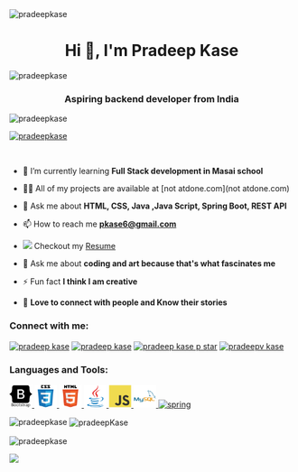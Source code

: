 <!-- # PradeepKase.gihub.io -->
<img src="https://camo.githubusercontent.com/48ec00ed4c84e771db4a1db90b56352923a8d644452a32b434d68e97006c9337/68747470733a2f2f63686b736b696c6c732e636f6d2f77702d636f6e74656e742f75706c6f6164732f323032302f30342f504e432d416e696d617465642d42616e6e6572732e676966" alt="pradeepkase" />
<h1 align="center">Hi 👋, I'm Pradeep Kase</h1>
<img src="https://user-images.githubusercontent.com/56535991/121919004-354b3400-cd54-11eb-968b-5c5c3af89598.gif" alt="pradeepkase" />

<h3 align="center">Aspiring backend developer from India</h3>

<p align="left"> <img src="https://komarev.com/ghpvc/?username=pradeepkase&label=Profile%20views&color=0e75b6&style=flat" alt="pradeepkase" /> </p>

<p align="left"> <a href="https://github.com/ryo-ma/github-profile-trophy"><img src="https://github-profile-trophy.vercel.app/?username=pradeepkase" alt="pradeepkase" /></a> </p>

<p align="left"> <a href="https://twitter.com/" target="blank"><img src="https://img.shields.io/twitter/follow/?logo=twitter&style=for-the-badge" alt="" /></a> </p>

- 🌱 I’m currently learning **Full Stack development in Masai school**

- 👨‍💻 All of my projects are available at [not atdone.com](not atdone.com)

- 💬 Ask me about **HTML, CSS, Java ,Java Script, Spring Boot, REST API**

- 📫 How to reach me **pkase6@gmail.com**
<ul dir="auto">
<li>
<p dir="auto"><a target="_blank" rel="noopener noreferrer nofollow" href="https://user-images.githubusercontent.com/66555692/190847273-1a125e30-6bb9-4221-916f-47ef6d774f58.png"><img width="20" src="https://user-images.githubusercontent.com/66555692/190847273-1a125e30-6bb9-4221-916f-47ef6d774f58.png" style="max-width: 100%;"></a> Checkout my <a href="https://drive.google.com/file/d/172tUKIfLrmexzYQvSKRx8UoxX0bKhDB4/view?usp=sharing">Resume</a> &nbsp;</p>
</li>
<li>
<p dir="auto"><g-emoji class="g-emoji" alias="speech_balloon" fallback-src="https://github.githubassets.com/images/icons/emoji/unicode/1f4ac.png">💬</g-emoji> Ask me about <strong>coding and art because that's what fascinates me</strong></p>
</li>
<li>
<p dir="auto"><g-emoji class="g-emoji" alias="zap" fallback-src="https://github.githubassets.com/images/icons/emoji/unicode/26a1.png">⚡</g-emoji> Fun fact <strong>I think I am creative</strong></p>
</li>
<li>
<p dir="auto"><g-emoji class="g-emoji" alias="dancers" fallback-src="https://github.githubassets.com/images/icons/emoji/unicode/1f46f.png">👯</g-emoji> <strong>Love to connect with people and Know their stories</strong></p>
</li>
</ul>


<h3 align="left">Connect with me:</h3>
<p align="left">
<a href="https://linkedin.com/in/pradeep-kase-20511317b/?originalSubdomain=in" target="blank"><img align="center" src="https://raw.githubusercontent.com/rahuldkjain/github-profile-readme-generator/master/src/images/icons/Social/linked-in-alt.svg" alt="pradeep kase" height="30" width="40" /></a>
<a href="https://fb.com/pradeep.kase.9/" target="blank"><img align="center" src="https://raw.githubusercontent.com/rahuldkjain/github-profile-readme-generator/master/src/images/icons/Social/facebook.svg" alt="pradeep kase" height="30" width="40" /></a>
<a href="https://instagram.com/pradeep_kase_p_star/?hl=en" target="blank"><img align="center" src="https://raw.githubusercontent.com/rahuldkjain/github-profile-readme-generator/master/src/images/icons/Social/instagram.svg" alt="pradeep kase p star" height="30" width="40" /></a>
<a href="https://www.hackerrank.com/pkase6?hr_r=1" target="_blank"><img align="center" src="https://raw.githubusercontent.com/rahuldkjain/github-profile-readme-generator/master/src/images/icons/Social/hackerrank.svg" alt="pradeepv kase" height="30" width="40" /></a>
</p>









<h3 align="left">Languages and Tools:</h3>
<p align="left"> <a href="https://getbootstrap.com" target="_blank" rel="noreferrer"> <img src="https://raw.githubusercontent.com/devicons/devicon/master/icons/bootstrap/bootstrap-plain-wordmark.svg" alt="bootstrap" width="40" height="40"/> </a> <a href="https://www.w3schools.com/css/" target="_blank" rel="noreferrer"> <img src="https://raw.githubusercontent.com/devicons/devicon/master/icons/css3/css3-original-wordmark.svg" alt="css3" width="40" height="40"/> </a> <a href="https://www.w3.org/html/" target="_blank" rel="noreferrer"> <img src="https://raw.githubusercontent.com/devicons/devicon/master/icons/html5/html5-original-wordmark.svg" alt="html5" width="40" height="40"/> </a> <a href="https://www.java.com" target="_blank" rel="noreferrer"> <img src="https://raw.githubusercontent.com/devicons/devicon/master/icons/java/java-original.svg" alt="java" width="40" height="40"/> </a> <a href="https://developer.mozilla.org/en-US/docs/Web/JavaScript" target="_blank" rel="noreferrer"> <img src="https://raw.githubusercontent.com/devicons/devicon/master/icons/javascript/javascript-original.svg" alt="javascript" width="40" height="40"/> </a> <a href="https://www.mysql.com/" target="_blank" rel="noreferrer"> <img src="https://raw.githubusercontent.com/devicons/devicon/master/icons/mysql/mysql-original-wordmark.svg" alt="mysql" width="40" height="40"/> </a> <a href="https://spring.io/" target="_blank" rel="noreferrer"> <img src="https://www.vectorlogo.zone/logos/springio/springio-icon.svg" alt="spring" width="40" height="40"/> </a> </p>









<p><img align="left" src="https://github-readme-stats.vercel.app/api/top-langs?username=pradeepkase&show_icons=true&locale=en&layout=compact" alt="pradeepkase" /></p>

<p>&nbsp;<img align="center" src="https://github-readme-stats.vercel.app/api?username=pradeepkase&show_icons=true&locale=en" alt="pradeepKase" /></p>

<p><img align="center" src="https://github-readme-streak-stats.herokuapp.com/?user=pradeepkase&" alt="pradeepkase" /></p>



<img src="https://camo.githubusercontent.com/aab50d3df7450abc9275b2935e07d3d2123b87f29d488cec7e46f41dc68a7047/68747470733a2f2f61637469766974792d67726170682e6865726f6b756170702e636f6d2f67726170683f757365726e616d653d6e6172756869746f6b616964652662675f636f6c6f723d30303030303026636f6c6f723d303066666666266c696e653d30306666666626706f696e743d66666666666626617265613d7472756526686964655f626f726465723d74727565" data-canonical-src="https://activity-graph.herokuapp.com/graph?username=Pradeepkase;bg_color=000000&amp;color=00ffff&amp;line=00ffff&amp;point=ffffff&amp;area=true&amp;hide_border=true" style="max-width: 100%;">

